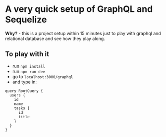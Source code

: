 # A very quick setup of GraphQL and Sequelize

**Why?** - this is a project setup within 15 minutes just to play with graphql and relational database and see how they play along.

## To play with it

- run `npm install`
- run `npm run dev`
- go to `localhost:3000/graphql`
- and type in:
```
query RootQuery {
  users {
    id
    name
    tasks {
      id
      title
    }
  }
}
```
